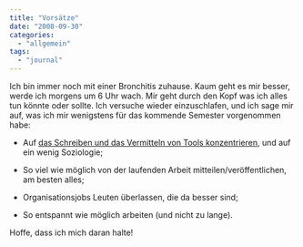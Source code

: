```yaml
---
title: "Vorsätze"
date: "2008-09-30"
categories: 
  - "allgemein"
tags: 
  - "journal"
---
```


Ich bin immer noch mit einer Bronchitis zuhause. Kaum geht es mir besser, werde ich morgens um 6 Uhr wach. Mir geht durch den Kopf was ich alles tun könnte oder sollte. Ich versuche wieder einzuschlafen, und ich sage mir auf, was ich mir wenigstens für das kommende Semester vorgenommen habe:

- Auf [das Schreiben und das Vermitteln von Tools konzentrieren](http://heinz.typepad.com/lostandfound/2008/09/was-unterrichte.html "Lost and Found: Was unterrichten? Fortsetzung"), und auf ein wenig Soziologie;
    
- So viel wie möglich von der laufenden Arbeit mitteilen/veröffentlichen, am besten alles;
    
- Organisationsjobs Leuten überlassen, die da besser sind;
    
- So entspannt wie möglich arbeiten (und nicht zu lange).
    

Hoffe, dass ich mich daran halte!
